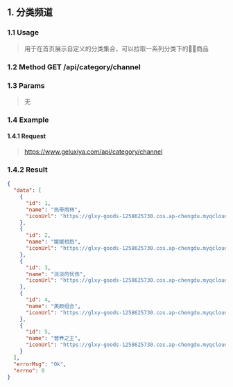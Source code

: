 ## **1. 分类频道**

### **1.1 Usage**
> 用于在首页展示自定义的分类集合，可以拉取一系列分类下的商品

### **1.2 Method GET /api/category/channel**

### **1.3 Params**
> 无

### **1.4 Example**

#### **1.4.1 Request**
>https://www.geluxiya.com/api/category/channel

### **1.4.2 Result**
```json
{
  "data": [
    {
      "id": 1,
      "name": "热带雨林",
      "iconUrl": "https://glxy-goods-1258625730.cos.ap-chengdu.myqcloud.com/mangguo-icon.png"
    },
    {
      "id": 2,
      "name": "媛媛相抱",
      "iconUrl": "https://glxy-goods-1258625730.cos.ap-chengdu.myqcloud.com/shanzhu-icon.png"
    },
    {
      "id": 3,
      "name": "淡淡的忧伤",
      "iconUrl": "https://glxy-goods-1258625730.cos.ap-chengdu.myqcloud.com/yadan-icon.png"
    },
    {
      "id": 4,
      "name": "美颜组合",
      "iconUrl": "https://glxy-goods-1258625730.cos.ap-chengdu.myqcloud.com/yadan-icon.png"
    },
    {
      "id": 5,
      "name": "营养之王",
      "iconUrl": "https://glxy-goods-1258625730.cos.ap-chengdu.myqcloud.com/liulian-icon.png"
    }
  ],
  "errorMsg": "Ok",
  "errno": 0
}
```


